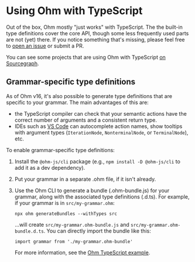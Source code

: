 # Using Ohm with TypeScript

Out of the box, Ohm mostly "just works" with TypeScript. The the built-in type definitions cover the core API, though some less frequently used parts are not (yet) there. If you notice something that's missing, please feel free to [open an issue](https://github.com/harc/ohm/issues/new) or submit a PR.

You can see some projects that are using Ohm with TypeScript [on Sourcegraph](https://sourcegraph.com/search?q=context:global+ohm-js+lang:TypeScript+-repo:%5Egithub%5C.com/harc/ohm%24+select:repo+&patternType=literal).

## Grammar-specific type definitions

As of Ohm v16, it's also possible to generate type definitions that are specific to your grammar. The main advantages of this are:

- the TypeScript compiler can check that your semantic actions have the correct number of arguments and a consistent return type.
- IDEs such as [VS Code](https://code.visualstudio.com/) can autocomplete action names, show tooltips with argument types (`IterationNode`, `NonterminalNode`, or `TerminalNode`), etc.

To enable grammar-specific type definitions:

1. Install the `@ohm-js/cli` package (e.g., `npm install -D @ohm-js/cli` to add it as a dev dependency).
2. Put your grammar in a separate .ohm file, if it isn't already.
3. Use the Ohm CLI to generate a bundle (.ohm-bundle.js) for your grammar, along with the associated type definitions (.d.ts). For example, if your grammar is in `src/my-grammar.ohm`:

   ```
   npx ohm generateBundles --withTypes src
   ```

   ...will create `src/my-grammar.ohm-bundle.js` and `src/my-grammar.ohm-bundle.d.ts`. You can directly import the bundle like this:

   ```
   import grammar from './my-grammar.ohm-bundle'
   ```

   For more information, see the [Ohm TypeScript example](https://github.com/harc/ohm/blob/master/examples/typescript/src/arithmetic.ts).
